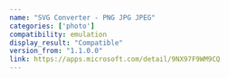 ```yaml
---
name: "SVG Converter - PNG JPG JPEG"
categories: ['photo']
compatibility: emulation
display_result: "Compatible"
version_from: "1.1.0.0"
link: https://apps.microsoft.com/detail/9NX97F9WM9CQ
---
```

